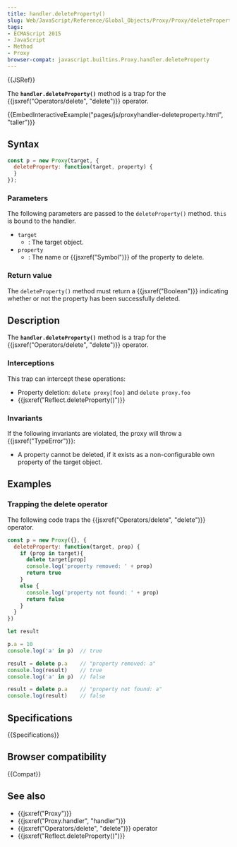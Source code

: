 ```yaml
---
title: handler.deleteProperty()
slug: Web/JavaScript/Reference/Global_Objects/Proxy/Proxy/deleteProperty
tags:
- ECMAScript 2015
- JavaScript
- Method
- Proxy
browser-compat: javascript.builtins.Proxy.handler.deleteProperty
---
```

{{JSRef}}

The **`handler.deleteProperty()`** method is a trap for the
{{jsxref("Operators/delete", "delete")}} operator.

{{EmbedInteractiveExample("pages/js/proxyhandler-deleteproperty.html", "taller")}}

## Syntax

```js
const p = new Proxy(target, {
  deleteProperty: function(target, property) {
  }
});
```

### Parameters

The following parameters are passed to the `deleteProperty()` method. `this` is
bound to the handler.

- `target`
  - : The target object.
- `property`
  - : The name or {{jsxref("Symbol")}} of the property to delete.

### Return value

The `deleteProperty()` method must return a {{jsxref("Boolean")}}
indicating whether or not the property has been successfully deleted.

## Description

The **`handler.deleteProperty()`** method is a trap for the
{{jsxref("Operators/delete", "delete")}} operator.

### Interceptions

This trap can intercept these operations:

- Property deletion: `delete proxy[foo]` and `delete proxy.foo`
- {{jsxref("Reflect.deleteProperty()")}}

### Invariants

If the following invariants are violated, the proxy will throw a
{{jsxref("TypeError")}}:

- A property cannot be deleted, if it exists as a non-configurable own property
  of the target object.

## Examples

### Trapping the delete operator

The following code traps the
{{jsxref("Operators/delete", "delete")}} operator.

```js
const p = new Proxy({}, {
  deleteProperty: function(target, prop) {
    if (prop in target){
      delete target[prop]
      console.log('property removed: ' + prop)
      return true
    }
    else {
      console.log('property not found: ' + prop)
      return false
    }
  }
})

let result

p.a = 10
console.log('a' in p)  // true

result = delete p.a    // "property removed: a"
console.log(result)    // true
console.log('a' in p)  // false

result = delete p.a    // "property not found: a"
console.log(result)    // false
```

## Specifications

{{Specifications}}

## Browser compatibility

{{Compat}}

## See also

- {{jsxref("Proxy")}}
- {{jsxref("Proxy.handler", "handler")}}
- {{jsxref("Operators/delete", "delete")}} operator
- {{jsxref("Reflect.deleteProperty()")}}
